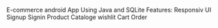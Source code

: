 E-commerce android App
Using Java and SQLite
Features:
Responsiv UI
Signup
Signin
Product Cataloge
wishlit
Cart
Order
